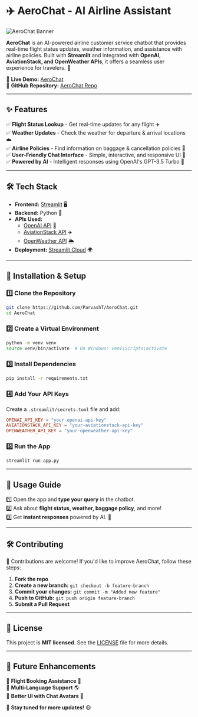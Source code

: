 # ✈️ AeroChat - AI Airline Assistant

![AeroChat Banner](https://via.placeholder.com/1000x250/222222/ffffff?text=AeroChat+-+Your+AI+Airline+Assistant)

**AeroChat** is an AI-powered airline customer service chatbot that provides real-time flight status updates, weather information, and assistance with airline policies. Built with **Streamlit** and integrated with **OpenAI, AviationStack, and OpenWeather APIs**, it offers a seamless user experience for travelers. 🚀

🔗 **Live Demo:** [AeroChat](https://aerochat-navs6gmnzvgrhxgfq36aqh.streamlit.app/)  
📌 **GitHub Repository:** [AeroChat Repo](https://github.com/ParvashT/AeroChat)

---

## ✨ Features
✅ **Flight Status Lookup** - Get real-time updates for any flight ✈️  
✅ **Weather Updates** - Check the weather for departure & arrival locations ☁️  
✅ **Airline Policies** - Find information on baggage & cancellation policies 🎫  
✅ **User-Friendly Chat Interface** - Simple, interactive, and responsive UI 💬  
✅ **Powered by AI** - Intelligent responses using OpenAI's GPT-3.5 Turbo 🧠  

---

## 🛠️ Tech Stack
- **Frontend:** [Streamlit](https://streamlit.io/) 🖥️
- **Backend:** Python 🐍
- **APIs Used:**
  - [OpenAI API](https://platform.openai.com/) 🤖
  - [AviationStack API](https://aviationstack.com/) ✈️
  - [OpenWeather API](https://openweathermap.org/) 🌦️
- **Deployment:** [Streamlit Cloud](https://share.streamlit.io/) 🌍

---

## 🚀 Installation & Setup
### **1️⃣ Clone the Repository**
```bash
git clone https://github.com/ParvashT/AeroChat.git
cd AeroChat
```

### **2️⃣ Create a Virtual Environment**
```bash
python -m venv venv
source venv/bin/activate  # On Windows: venv\Scripts\activate
```

### **3️⃣ Install Dependencies**
```bash
pip install -r requirements.txt
```

### **4️⃣ Add Your API Keys**
Create a `.streamlit/secrets.toml` file and add:
```toml
OPENAI_API_KEY = "your-openai-api-key"
AVIATIONSTACK_API_KEY = "your-aviationstack-api-key"
OPENWEATHER_API_KEY = "your-openweather-api-key"
```

### **5️⃣ Run the App**
```bash
streamlit run app.py
```

---

## 🛫 Usage Guide
1️⃣ Open the app and **type your query** in the chatbot.  
2️⃣ Ask about **flight status, weather, baggage policy**, and more!  
3️⃣ Get **instant responses** powered by AI. 💬  

---

## 🛠️ Contributing
🚀 Contributions are welcome! If you'd like to improve AeroChat, follow these steps:
1. **Fork the repo**
2. **Create a new branch:** `git checkout -b feature-branch`
3. **Commit your changes:** `git commit -m "Added new feature"`
4. **Push to GitHub:** `git push origin feature-branch`
5. **Submit a Pull Request**

---

## 📜 License
This project is **MIT licensed**. See the [LICENSE](LICENSE) file for more details.

---

## 🎯 Future Enhancements
🔹 **Flight Booking Assistance** 📅  
🔹 **Multi-Language Support** 🌎  
🔹 **Better UI with Chat Avatars** 🎨  

🚀 **Stay tuned for more updates!** 😃

